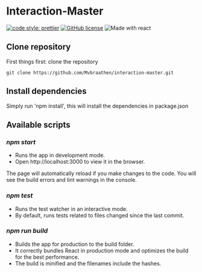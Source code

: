 # Interaction-Master 
[![code style: prettier](https://img.shields.io/badge/code_style-prettier-ff69b4.svg?style=flat-square)](https://github.com/prettier/prettier)
[![GitHub license](https://img.shields.io/github/license/Naereen/StrapDown.js.svg)](https://github.com/Naereen/StrapDown.js/blob/master/LICENSE)
<img src="https://img.shields.io/badge/Made%20with-React-blue.svg" alt="Made with react">

## Clone repository
First things first: clone the repository 
```
git clone https://github.com/Mvbraathen/interaction-master.git
``` 
## Install dependencies
Simply run 'npm install', this will install the dependencies in package.json

## Available scripts
### *npm start* 
- Runs the app in development mode.
- Open http://localhost:3000 to view it in the browser.

The page will automatically reload if you make changes to the code.
You will see the build errors and lint warnings in the console.

### *npm test* 
- Runs the test watcher in an interactive mode.
- By default, runs tests related to files changed since the last commit.
### *npm run build* 
- Builds the app for production to the build folder.
- It correctly bundles React in production mode and optimizes the build for the best performance.
- The build is minified and the filenames include the hashes.
